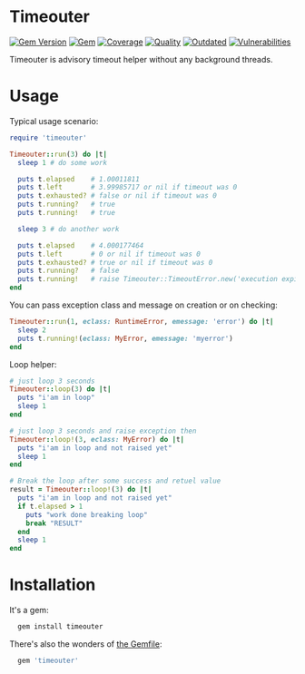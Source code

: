 # Timeouter

[![Gem Version](https://badge.fury.io/rb/timeouter.svg)](https://rubygems.org/gems/timeouter)
[![Gem](https://img.shields.io/gem/dt/timeouter.svg)](https://rubygems.org/gems/timeouter/versions)
[![Coverage](https://lysander.x.rnds.pro/api/v1/badges/timeouter_coverage.svg)](https://lysander.x.rnds.pro/api/v1/badges/timeouter_coverage.html)
[![Quality](https://lysander.x.rnds.pro/api/v1/badges/timeouter_quality.svg)](https://lysander.x.rnds.pro/api/v1/badges/timeouter_quality.html)
[![Outdated](https://lysander.x.rnds.pro/api/v1/badges/timeouter_outdated.svg)](https://lysander.x.rnds.pro/api/v1/badges/timeouter_outdated.html)
[![Vulnerabilities](https://lysander.x.rnds.pro/api/v1/badges/timeouter_vulnerable.svg)](https://lysander.x.rnds.pro/api/v1/badges/timeouter_vulnerable.html)

Timeouter is advisory timeout helper without any background threads.

# Usage

Typical usage scenario:

```ruby
require 'timeouter'

Timeouter::run(3) do |t|
  sleep 1 # do some work

  puts t.elapsed    # 1.00011811
  puts t.left       # 3.99985717 or nil if timeout was 0
  puts t.exhausted? # false or nil if timeout was 0
  puts t.running?   # true
  puts t.running!   # true

  sleep 3 # do another work

  puts t.elapsed    # 4.000177464
  puts t.left       # 0 or nil if timeout was 0
  puts t.exhausted? # true or nil if timeout was 0
  puts t.running?   # false
  puts t.running!   # raise Timeouter::TimeoutError.new('execution expired')
end
```

You can pass exception class and message on creation or on checking:

```ruby
Timeouter::run(1, eclass: RuntimeError, emessage: 'error') do |t|
  sleep 2
  puts t.running!(eclass: MyError, emessage: 'myerror')
end
```

Loop helper:

```ruby
# just loop 3 seconds
Timeouter::loop(3) do |t|
  puts "i'am in loop"
  sleep 1
end

# just loop 3 seconds and raise exception then
Timeouter::loop!(3, eclass: MyError) do |t|
  puts "i'am in loop and not raised yet"
  sleep 1
end

# Break the loop after some success and retuel value
result = Timeouter::loop!(3) do |t|
  puts "i'am in loop and not raised yet"
  if t.elapsed > 1
    puts "work done breaking loop"
    break "RESULT"
  end
  sleep 1
end
```

# Installation

It's a gem:
```bash
  gem install timeouter
```
There's also the wonders of [the Gemfile](http://bundler.io):
```ruby
  gem 'timeouter'
```



